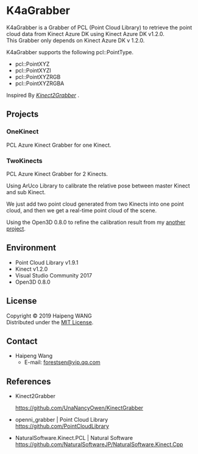 ﻿K4aGrabber
==============

K4aGrabber is a Grabber of PCL (Point Cloud Library) to retrieve the point cloud data from Kinect Azure DK using Kinect Azure DK v1.2.0.  
This Grabber only depends on Kinect Azure DK v 1.2.0.  

K4aGrabber supports the following pcl::PointType.  
* pcl::PointXYZ
* pcl::PointXYZI
* pcl::PointXYZRGB
* pcl::PointXYZRGBA

Inspired By *[Kinect2Grabber](https://github.com/UnaNancyOwen/KinectGrabber)* .

## Projects

### OneKinect

PCL Azure Kinect Grabber for one Kinect.

### TwoKinects

PCL Azure Kinect Grabber for 2 Kinects. 

Using ArUco Library to calibrate the relative pose between master Kinect and sub Kinect.

We just add two point cloud generated from two Kinects into one point cloud, and then we get a real-time point cloud of the scene.

Using the Open3D 0.8.0 to refine the calibration result from my [another project](https://github.com/forestsen/KinectAzureDKProgramming/tree/master/Aruco_TwoKinects_Calibration_Extrinsics).


Environment
-----------
* Point Cloud Library v1.9.1
* Kinect v1.2.0
* Visual Studio Community 2017 
* Open3D 0.8.0

License
-------
Copyright &copy; 2019 Haipeng WANG  
Distributed under the [MIT License](http://www.opensource.org/licenses/mit-license.php "MIT License | Open Source Initiative").  


Contact
-------
* Haipeng Wang
    * E-mail: <forestsen@vip.qq.com>


References
----------
* Kinect2Grabber

  <https://github.com/UnaNancyOwen/KinectGrabber>

* openni_grabber | Point Cloud Library  
  <https://github.com/PointCloudLibrary>

* NaturalSoftware.Kinect.PCL | Natural Software  
  <https://github.com/NaturalSoftwareJP/NaturalSoftware.Kinect.Cpp>
